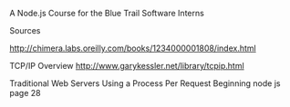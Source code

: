 A Node.js Course for the Blue Trail Software Interns

Sources

http://chimera.labs.oreilly.com/books/1234000001808/index.html


TCP/IP Overview
http://www.garykessler.net/library/tcpip.html


Traditional Web Servers Using a Process Per Request
Beginning node js page 28
